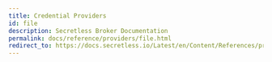 ```yaml
---
title: Credential Providers
id: file
description: Secretless Broker Documentation
permalink: docs/reference/providers/file.html
redirect_to: https://docs.secretless.io/Latest/en/Content/References/providers/file.htm
---
```

